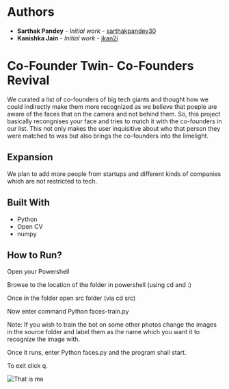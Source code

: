 # Authors

* **Sarthak Pandey** - *Initial work* - [sarthakpandey30](https://github.com/sarthakpandey30)
* **Kanishka Jain** - *Initial work* - [jkan2i](https://github.com/jkan2i)

# Co-Founder Twin- Co-Founders Revival
We curated a list of co-founders of big tech giants and thought how we could indirectly make them more recognized as we believe that poeple are aware of the faces that on the camera and not behind them. So, this project basically recongnises your face and tries to match it with the co-founders in our list. 
This not only makes the user inquisitive about who that person they were matched to was but also brings the co-founders into the limelight.
## Expansion
We plan to add more people from startups and different kinds of companies which are not restricted to tech.
## Built With
* Python
* Open CV
* numpy
## How to Run?

Open your Powershell 

Browse to the location of the folder in powershell  (using cd and :)

Once in the folder open src folder (via cd src)

Now enter command Python faces-train.py 

Note: If you wish to train the bot on some other photos change the images in the source folder and label them as the name which you want it to recognize the image with.

Once it runs, enter Python faces.py and the program shall start.

To exit click q.

![That is me](https://github.com/sarthakpandey30/Notsofamous/blob/master/git2.JPG)

